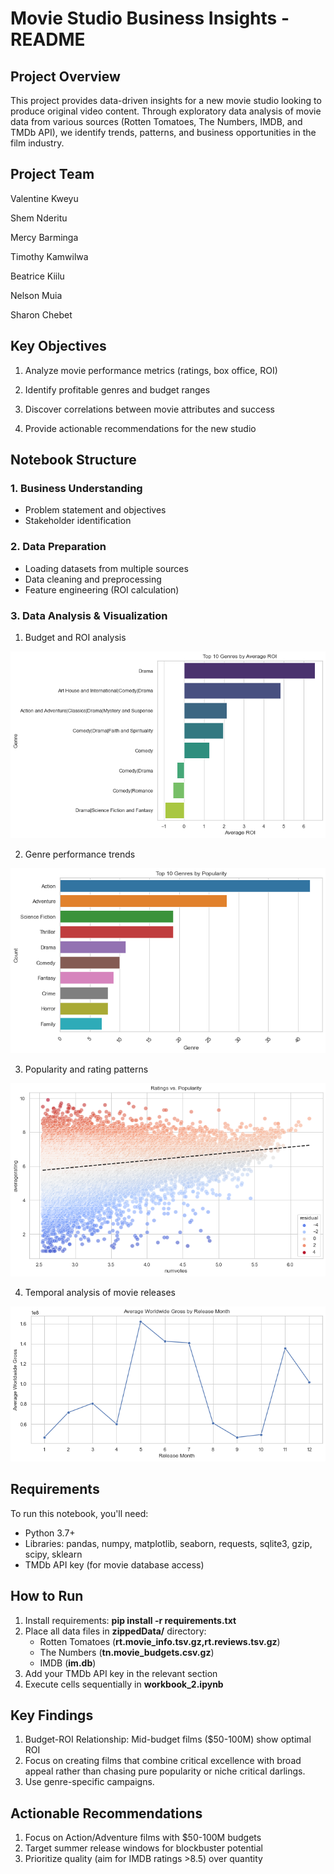 # Movie Studio Business Insights - README
## Project Overview
This project provides data-driven insights for a new movie studio looking to produce original video content. Through exploratory data analysis of movie data from various sources (Rotten Tomatoes, The Numbers, IMDB, and TMDb API), we identify trends, patterns, and business opportunities in the film industry.
## Project Team
Valentine Kweyu

Shem Nderitu

Mercy Barminga

Timothy Kamwilwa

Beatrice Kiilu

Nelson Muia

Sharon Chebet
## Key Objectives
1. Analyze movie performance metrics (ratings, box office, ROI)

2. Identify profitable genres and budget ranges

3. Discover correlations between movie attributes and success

4. Provide actionable recommendations for the new studio
## Notebook Structure
### 1. Business Understanding
- Problem statement and objectives
- Stakeholder identification
### 2. Data Preparation
- Loading datasets from multiple sources
- Data cleaning and preprocessing
- Feature engineering (ROI calculation)
### 3. Data Analysis & Visualization
1. Budget and ROI analysis

![Alt Text](Images/Average_ROI.png)

2. Genre performance trends

![Alt Text](Images/Top_Genres_by_Popularity.png)

3. Popularity and rating patterns

![Alt Text](Images/Ratings_vs_Popularity.png)

4. Temporal analysis of movie releases

![Alt Text](Images/Gross_by_release_month.png)

## Requirements
To run this notebook, you'll need:
- Python 3.7+
- Libraries: pandas, numpy, matplotlib, seaborn, requests, sqlite3, gzip, scipy, sklearn
- TMDb API key (for movie database access)
## How to Run
1. Install requirements: **pip install -r requirements.txt**
2. Place all data files in **zippedData/** directory:
    - Rotten Tomatoes (**rt.movie_info.tsv.gz,rt.reviews.tsv.gz**)
    - The Numbers (**tn.movie_budgets.csv.gz**)
    - IMDB (**im.db**)
3. Add your TMDb API key in the relevant section
4. Execute cells sequentially in **workbook_2.ipynb**
## Key Findings
1. Budget-ROI Relationship: Mid-budget films ($50-100M) show optimal ROI
2.  Focus on creating films that combine critical excellence with broad appeal rather than chasing pure popularity or niche critical darlings.
3. Use genre-specific campaigns.
## Actionable Recommendations
1. Focus on Action/Adventure films with $50-100M budgets
2. Target summer release windows for blockbuster potential
3. Prioritize quality (aim for IMDB ratings >8.5) over quantity